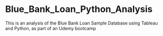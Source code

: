 # Blue_Bank_Loan_Python_Analysis
This is an analysis of the Blue Bank Loan Sample Database using Tableau and Python, as part of an Udemy bootcamp
